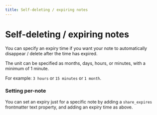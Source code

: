 ```yaml
---
title: Self-deleting / expiring notes
---
```

# Self-deleting / expiring notes

You can specify an expiry time if you want your note to automatically disappear / delete after the time has expired.

The unit can be specified as months, days, hours, or minutes, with a minimum of 1 minute.

For example: `3 hours` or `15 minutes` or `1 month`.

### Setting per-note

You can set an expiry just for a specific note by adding a `share_expires` frontmatter text property, and adding an expiry time as above.
